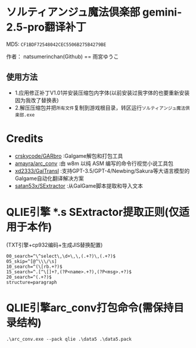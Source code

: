 # ソルティアンジュ魔法倶楽部 gemini-2.5-pro翻译补丁

MD5: `CF1BDF72548042CEC5506B275B4279BE`

作者： natsumerinchan(Github) == 雨宮ゆうこ

## 使用方法
- 1.应用修正补丁V1.01并安装压缩包内字体(以前安装过我字体的也要重新安装因为我改了替换表)
- 2.解压压缩包并把`所有文件`复制到游戏根目录，转区运行`ソルティアンジュ魔法倶楽部.exe`

# Credits

- [crskycode/GARbro](https://github.com/crskycode/GARbro) :Galgame解包和打包工具
- [amayra/arc_conv](https://github.com/amayra/arc_conv.git) :由 w8m 以纯 ASM 编写的命令行视觉小说工具包
- [xd2333/GalTransl](https://github.com/xd2333/GalTransl.git) :支持GPT-3.5/GPT-4/Newbing/Sakura等大语言模型的Galgame自动化翻译解决方案
- [satan53x/SExtractor](https://github.com/satan53x/SExtractor.git) :从GalGame脚本提取和导入文本

# QLIE引擎 *.s SExtractor提取正则(仅适用于本作)
(TXT引擎+cp932编码+生成JIS替换配置)
```
00_search=^\^select\,\d+\,\,(.+?)\,(.+?)$
05_skip=^[@^\\\/\s]
10_search=^(\[rb.+?)$
15_search=^.[^\[]+?,(?P<name>.+?),(?P<msg>.+?)$
20_search=^(.+?)$
structure=paragraph
```

# QLIE引擎arc_conv打包命令(需保持目录结构)
```
.\arc_conv.exe --pack qlie .\data5 .\data5.pack
```
